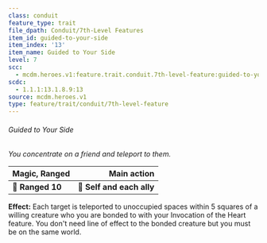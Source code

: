 ```yaml
---
class: conduit
feature_type: trait
file_dpath: Conduit/7th-Level Features
item_id: guided-to-your-side
item_index: '13'
item_name: Guided to Your Side
level: 7
scc:
  - mcdm.heroes.v1:feature.trait.conduit.7th-level-feature:guided-to-your-side
scdc:
  - 1.1.1:13.1.8.9:13
source: mcdm.heroes.v1
type: feature/trait/conduit/7th-level-feature
---
```


###### Guided to Your Side

*You concentrate on a friend and teleport to them.*

| **Magic, Ranged** |           **Main action** |
| ----------------- | ------------------------: |
| **📏 Ranged 10**  | **🎯 Self and each ally** |

**Effect:** Each target is teleported to unoccupied spaces within 5 squares of a willing creature who you are bonded to with your Invocation of the Heart feature. You don't need line of effect to the bonded creature but you must be on the same world.
